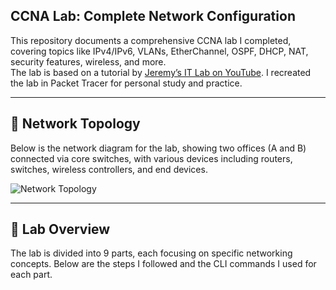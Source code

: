 
## CCNA Lab: Complete Network Configuration

This repository documents a comprehensive CCNA lab I completed, covering topics like IPv4/IPv6, VLANs, EtherChannel, OSPF, DHCP, NAT, security features, wireless, and more.  
The lab is based on a tutorial by [Jeremy’s IT Lab on YouTube](https://www.youtube.com/c/JeremysITLab). I recreated the lab in Packet Tracer for personal study and practice.

---

## 📡 Network Topology

Below is the network diagram for the lab, showing two offices (A and B) connected via core switches, with various devices including routers, switches, wireless controllers, and end devices.

![Network Topology](topology.png)

---

## 🧪 Lab Overview

The lab is divided into 9 parts, each focusing on specific networking concepts. Below are the steps I followed and the CLI commands I used for each part.
